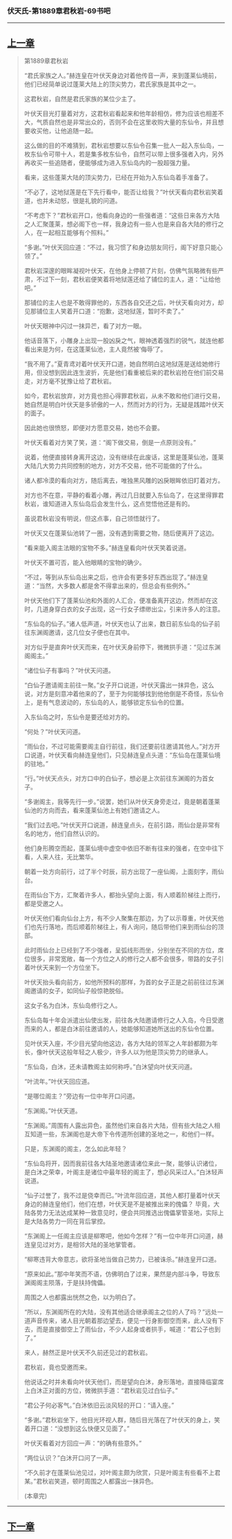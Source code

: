 ### 伏天氏-第1889章君秋岩-69书吧

--------
[上一章](./1684634f4bdbcb2e5d6261052c32ac99.md)
--------


>
>
>
>第1889章君秋岩
>
>“君氏家族之人。”赫连皇在叶伏天身边对着他传音一声，来到蓬莱仙境前，他们已经简单说过蓬莱大陆上的顶尖势力，君氏家族是其中之一。
>
>这君秋岩，自然是君氏家族的某位少主了。
>
>叶伏天目光打量着对方，这君秋岩看起来和他年龄相仿，修为应该也相差不大，气质自然也是非常出众的，否则不会在这里收购大量的东仙令，并且想要收买他，让他追随一起。
>
>这么做的目的不难猜到，君秋岩想要以东仙令召集一批人一起入东仙岛，一枚东仙令可带十人，若是集多枚东仙令，自然可以带上很多强者入内，另外再收买一些追随者，便能够成为进入东仙岛内的一股超强力量。
>
>看来，这些蓬莱大陆的顶尖势力，已经在开始为入东仙岛着手准备了。
>
>“不必了，这地狱莲是在下先行看中，能否让给我？”叶伏天看向君秋岩笑着道，也并未动怒，很是礼貌的问道。
>
>“不考虑下？”君秋岩开口，他看向身边的一些强者道：“这些日来各方大陆之人汇聚蓬莱，想必阁下也一样，我身边有一些人也是来自各大陆的修行之人，在一起相互能够有个照料。”
>
>“多谢。”叶伏天回应道：“不过，我习惯了和身边朋友同行，阁下好意只能心领了。”
>
>君秋岩深邃的眼眸凝视叶伏天，在他身上停顿了片刻，仿佛气氛略微有些严肃，不过下一刻，君秋岩便笑着将地狱莲还给了铺位的主人，道：“让给他吧。”
>
>那铺位的主人也是不敢得罪他的，东西各自交还之后，叶伏天看向对方，却见那铺位主人笑着开口道：“抱歉，这地狱莲，暂时不卖了。”
>
>叶伏天眼神中闪过一抹异芒，看了对方一眼。
>
>他话音落下，小雕身上出现一股凶戾之气，眼神透着强烈的锐气，就连他都看出来是为何，在这蓬莱仙池，主人竟然被‘侮辱’了。
>
>“我不用了。”夏青鸢对着叶伏天开口道，她自然明白这地狱莲是送给她修行用，但没想到因此连生波折，先是他们看重被后来的君秋岩抢在他们前交易走，对方毫不犹豫让给了君秋岩。
>
>如今，君秋岩放弃，对方竟也担心得罪君秋岩，从未不敢和他们进行交易，她自然是明白叶伏天是多骄傲的一人，然而对方的行为，无疑是践踏叶伏天的面子。
>
>因此她也很愤怒，即便对方愿意交易，她也不会要。
>
>叶伏天看着对方笑了笑，道：“阁下做交易，倒是一点原则没有。”
>
>说着，他便直接转身离开这边，没有继续在此废话，这里是蓬莱仙池，蓬莱大陆几大势力共同控制的地方，对方不交易，他不可能做的了什么。
>
>诸人都冷漠的看向对方，随后离去，唯独黑风雕的凶戾眼眸依旧盯着对方。
>
>对方也不在意，平静的看着小雕，再过几日就要入东仙岛了，在这里得罪君秋岩，谁知道进入东仙岛后会发生什么，这点觉悟他还是有的。
>
>虽说君秋岩没有明说，但这点事，自己领悟就行了。
>
>叶伏天又在蓬莱仙池转了一圈，没有遇到需要之物，随后便离开了这边。
>
>“看来能入阁主法眼的宝物不多。”赫连皇看向叶伏天笑着说道。
>
>叶伏天不置可否，能入他眼睛的宝物的确少。
>
>“不过，等到从东仙岛出来之后，也许会有更多好东西出现了。”赫连皇道：“当然，大多数人都是舍不得拿出来的，但总会有些例外。”
>
>叶伏天他们下了蓬莱仙池和外面的人汇合，便准备离开这边，然而却在这时，几道身穿白衣的女子出现，这一行女子缥缈出尘，引来许多人的注意。
>
>“东仙岛的仙子。”诸人低声道，叶伏天也认了出来，数日前东仙岛的仙子前往东渊阁邀请，这几位女子便也在其中。
>
>对方似乎是直奔叶伏天而来，在叶伏天身前停下，微微拱手道：“见过东渊阁阁主。”
>
>“诸位仙子有事吗？”叶伏天问道。
>
>“白仙子邀请阁主前往一聚。”女子开口说道，叶伏天露出一抹异色，这么说，对方是刻意冲着他来的了，至于为何能够找到他他倒是不奇怪，东仙令上，是有气息波动的，东仙岛的人，能够锁定东仙令的位置。
>
>入东仙岛之时，东仙令是要还给对方的。
>
>“何处？”叶伏天问道。
>
>“雨仙台，不过可能需要阁主自行前往，我们还要前往邀请其他人。”对方开口说道，叶伏天看向赫连皇他们，只见赫连皇点头道：“东仙岛在蓬莱仙境的驻地。”
>
>“行。”叶伏天点头，对方口中的白仙子，想必是上次前往东渊阁的为首女子。
>
>“多谢阁主，我等先行一步。”说罢，她们从叶伏天身旁走过，竟是朝着蓬莱仙池的方向而去，看来蓬莱仙池上有她们邀请之人。
>
>“我们过去吧。”叶伏天开口说道，赫连皇点头，在前引路，雨仙台是非常有名的地方，他们自然认识的。
>
>他们身形腾空而起，蓬莱仙境中虚空中依旧不断有往来的强者，在空中往下看，人来人往，无比繁华。
>
>朝着一处方向前行，过了半个时辰，前方出现了一座仙阁，上面刻字，雨仙台。
>
>在雨仙台下方，汇聚着许多人，都抬头望向上面，有人顺着阶梯往上而行，都是受邀之人。
>
>叶伏天他们看向仙台上方，有不少人聚集在那边，为了以示尊重，叶伏天他们也先行落地，而后顺着阶梯往上，有人询问，随后带他们来到雨仙台的顶部。
>
>此时雨仙台上已经到了不少强者，呈弧线形而坐，分别坐在不同的方位，席位很多，非常宽敞，每一个方位之人的修行之人都不会很多，带路的女子引着叶伏天来到一个方位坐下。
>
>叶伏天抬头看向前方，如他所预料的那样，为首的女子正是之前前往过东渊阁邀请的女子，如同仙子般惊艳脱俗。
>
>这女子名为白沐，东仙岛修行之人。
>
>东仙岛每十年会派遣出仙使出发，前往各大陆邀请修行之人入岛，今日受邀而来的人，都是白沐前往邀请的人，她能够知道她所送出的东仙令位置。
>
>见叶伏天入座，不少目光望向他这边，各方大陆的领军之人年龄都颇为年长，像叶伏天这般年轻之人极少，许多人以为他是顶尖势力的继承人。
>
>“东仙岛，白沐，还未请教阁主如何称呼。”白沐望向叶伏天问道。
>
>“叶流年。”叶伏天回应道。
>
>“是哪位阁主？”旁边有一位中年开口问道。
>
>“东渊阁。”叶伏天道。
>
>“东渊阁。”周围有人露出异色，虽然他们来自各片大陆，但有些大陆之人相互知道一些，东渊阁也是大帝下令传道所创建的圣地之一，和他们一样。
>
>只是，东渊阁的阁主，怎么如此年轻？
>
>“东仙岛将开，因而我前往各大陆圣地邀请诸位来此一聚，能够认识诸位，是白沐之荣幸，叶阁主是诸位中最年轻的阁主了，想必风采过人。”白沐轻声说道。
>
>“仙子过誉了，我不过是侥幸而已。”叶流年回应道，其他人都打量着叶伏天身边的赫连皇他们，他们在想，叶伏天是不是被推出来的傀儡？
>毕竟，大陆各势力无法达成某种一致意见时，便会共同推选出傀儡掌管圣地，实际上是大陆各势力一同在背后掌控。
>
>“东渊阁上一任阁主应该是柳寒吧，他如今怎样？”有一位中年开口问道，赫连皇见过对方，是相邻大陆的圣地掌管者。
>
>“柳寒违背大帝意志，欲将圣地当做自己势力，已被诛杀。”赫连皇开口道。
>
>“原来如此。”那中年笑而不语，仿佛明白了过来，果然是内部斗争，导致东渊阁阁主陨落，于是扶持傀儡。
>
>周围之人也都露出恍然之色，以为明白了。
>
>“所以，东渊阁所在的大陆，没有其他适合继承阁主之位的人了吗？”远处一道声音传来，诸人目光朝着那边望去，便见一行身影御空而来，此人没有下去，而是直接御空上了雨仙台，不少人起身或者拱手，喊道：“君公子也到了。”
>
>来人，赫然正是叶伏天不久前还见过的君秋岩。
>
>君秋岩，竟也受邀而来。
>
>他说话之时并未看向叶伏天他们，而是望向白沐，身形落地，直接降临宴席上白沐正对面的方位，微微拱手道：“君秋岩见过白仙子。”
>
>“君公子何必客气。”白沐依旧云淡风轻的开口：“请入座。”
>
>“多谢。”君秋岩坐下，他目光环视人群，随后目光落在了叶伏天的身上，笑着开口道：“没想到这么快便又见面了。”
>
>叶伏天看着对方回应一声：“的确有些意外。”
>
>“两位认识？”白沐开口问了一声。
>
>“不久前才在蓬莱仙池见过，对叶阁主颇为欣赏，只是叶阁主有些看不上君某。”君秋岩笑道，顿时周围之人都露出一抹异色。
>
>(本章完)
>
>

--------
[下一章](./1fbbd9b0d88e2c2eeac7569c91faedc8.md)
--------
